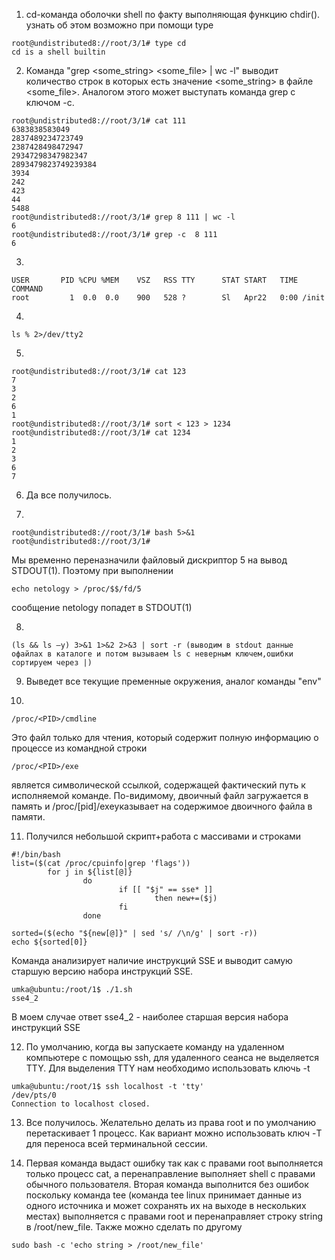 1. cd-команда оболочки shell по факту выполняющая функцию chdir(). узнать об этом возможно при помощи type
```
root@undistributed8://root/3/1# type cd
cd is a shell builtin
```
2. Команда "grep <some_string> <some_file> | wc -l" выводит количество строк в которых есть значение <some_string> в файле <some_file>. Аналогом этого может выступать команда grep c ключом -с.
```
root@undistributed8://root/3/1# cat 111
6383838583049
2837489234723749
2387428498472947
29347298347982347
2893479823749239384
3934
242
423
44
5488
root@undistributed8://root/3/1# grep 8 111 | wc -l
6
root@undistributed8://root/3/1# grep -c  8 111
6
```
3. 
```
USER       PID %CPU %MEM    VSZ   RSS TTY      STAT START   TIME COMMAND
root         1  0.0  0.0    900   528 ?        Sl   Apr22   0:00 /init
```
4.
```
ls % 2>/dev/tty2
```
5.
```
root@undistributed8://root/3/1# cat 123
7
3
2
6
1
root@undistributed8://root/3/1# sort < 123 > 1234
root@undistributed8://root/3/1# cat 1234
1
2
3
6
7
```
6. Да все получилось.

7.
```
root@undistributed8://root/3/1# bash 5>&1
root@undistributed8://root/3/1#
```
Мы временно переназначили файловый дискриптор 5 на вывод STDOUT(1). Поэтому при выполнении
```
echo netology > /proc/$$/fd/5
```
сообщение netology попадет в STDOUT(1)

8.
```
(ls && ls —y) 3>&1 1>&2 2>&3 | sort -r (выводим в stdout данные офайлах в каталоге и потом вызываем ls с неверным ключем,ошибки сортируем через |)
```

9. Выведет все текущие пременные окружения, аналог команды "env"

10. 
```
/proc/<PID>/cmdline
```
Это файл только для чтения, который содержит полную информацию о процессе из командной строки
```
/proc/<PID>/exe
```
является символической ссылкой, содержащей фактический путь к исполняемой команде. По-видимому, двоичный файл загружается в память и /proc/[pid]/exeуказывает на содержимое двоичного файла в памяти.

11. Получился небольшой скрипт+работа с массивами и строками
```
#!/bin/bash
list=($(cat /proc/cpuinfo|grep 'flags'))
        for j in ${list[@]}
                do
                        if [[ "$j" == sse* ]]
                                then new+=($j)
                        fi
                done

sorted=($(echo "${new[@]}" | sed 's/ /\n/g' | sort -r))
echo ${sorted[0]}
```
Команда анализирует наличие инструкций SSE и выводит самую старшую версию набора инструкций SSE.
```
umka@ubuntu:/root/1$ ./1.sh
sse4_2
```
В моем случае ответ sse4_2 - наиболее старшая версия набора инструкций SSE

12. По умолчанию, когда вы запускаете команду на удаленном компьютере с помощью ssh, для удаленного сеанса не выделяется TTY. Для выделения TTY нам необходимо использовать ключь -t
```
umka@ubuntu:/root/1$ ssh localhost -t 'tty'
/dev/pts/0
Connection to localhost closed.
```

13. Все получилось. Желательно делать из права root и по умолчанию перетаскивает 1 процесс. Как вариант можно использовать ключ -T для переноса всей терминальной сессии.

14.  Первая команда выдаст ошибку так как с правами root выполняется только процесс cat, а перенаправление выполняет shell с правами обычного пользователя.
Вторая команда выполнится без ошибок поскольку команда tee (команда tee linux принимает данные из одного источника и может сохранять их на выходе в нескольких местах) выполняется с правами root и перенаправляет строку string в /root/new_file.
Также можно сделать по другому 
```
sudo bash -c 'echo string > /root/new_file'
```
